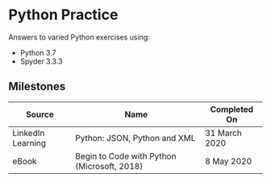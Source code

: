 # Python Practice
Answers to varied Python exercises using:
- Python 3.7
- Spyder 3.3.3

## Milestones
Source|Name|Completed On
-|-|-
LinkedIn Learning  |Python: JSON, Python and XML|31 March 2020
eBook|Begin to Code with Python (Microsoft, 2018)| 8 May 2020